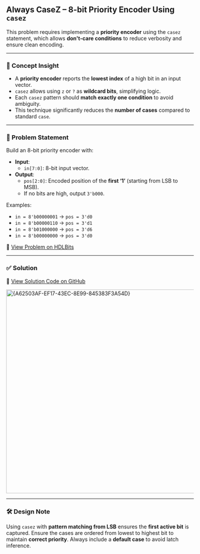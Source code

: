 ## Always CaseZ – 8-bit Priority Encoder Using `casez`

This problem requires implementing a **priority encoder** using the `casez` statement, which allows **don't-care conditions** to reduce verbosity and ensure clean encoding.

---

### 🧠 Concept Insight  
- A **priority encoder** reports the **lowest index** of a high bit in an input vector.
- `casez` allows using `z` or `?` as **wildcard bits**, simplifying logic.
- Each `casez` pattern should **match exactly one condition** to avoid ambiguity.
- This technique significantly reduces the **number of cases** compared to standard `case`.

---

### 📘 Problem Statement  
Build an 8-bit priority encoder with:

- **Input**:
  - `in[7:0]`: 8-bit input vector.
- **Output**:
  - `pos[2:0]`: Encoded position of the **first ‘1’** (starting from LSB to MSB).
  - If no bits are high, output `3'b000`.

Examples:
- `in = 8'b00000001` → `pos = 3'd0`
- `in = 8'b00000110` → `pos = 3'd1`
- `in = 8'b01000000` → `pos = 3'd6`
- `in = 8'b00000000` → `pos = 3'd0`

🔗 [View Problem on HDLBits](https://hdlbits.01xz.net/wiki/Always_casez)

---

### ✅ Solution  
📄 [View Solution Code on GitHub](https://github.com/EswarAdithya011/HDLBits/blob/main/Problem%20Sets/2.%20Verilog%20Language/2.4%20Procedures/2.4.7%20Priority%20encoder%20with%20casez/always_casez.v)

<img width="548" alt="{A62503AF-EF17-43EC-8E99-845383F3A54D}" src="https://github.com/user-attachments/assets/9dfce66e-0f59-4805-ace4-fde67fc2a17a" />

---

### 🛠 Design Note  
Using `casez` with **pattern matching from LSB** ensures the **first active bit** is captured. Ensure the cases are ordered from lowest to highest bit to maintain **correct priority**. Always include a **default case** to avoid latch inference.
